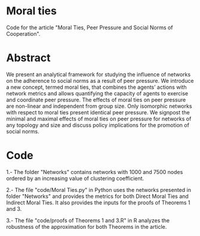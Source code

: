 # Moral ties
Code for the article "Moral Ties, Peer Pressure and Social Norms of Cooperation".

# Abstract                                                                                                                                         
We present an analytical framework for studying the influence of networks on the adherence to social norms as a
result of peer pressure. We introduce a new concept, termed moral ties, that combines the agents’ actions with
network metrics and allows quantifying the capacity of agents to exercise and coordinate peer pressure. The 
effects of moral ties on peer pressure are non-linear and independent from group size. Only isomorphic networks
with respect to moral ties present identical peer pressure. We signpost the minimal and maximal effects of moral
ties on peer pressure for networks of any topology and size and discuss policy implications for the promotion of social norms.   

# Code
1.- The folder "Networks" contains networks with 1000 and 7500 nodes ordered by an increasing value of clustering coefficient.

2.- The file "code/Moral Ties.py" in Python uses the networks presented in folder "Networks" and provides the metrics for both
Direct Moral Ties and Indirect Moral Ties. It also provides the inputs for the proofs of Theorems 1 and 3.

3.- The file "code/proofs of Theorems 1 and 3.R" in R analyzes the robustness of the approximation for both Theorems in the article.




